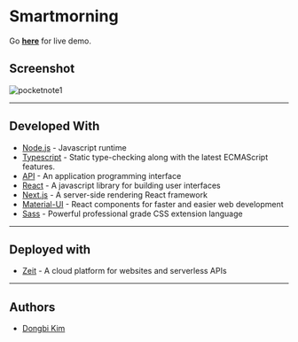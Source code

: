 # Smartmorning

Go **[here](https://smartmorning.now.sh)** for live demo.

Screenshot
---
![pocketnote1](https://user-images.githubusercontent.com/40073162/66276440-5a359700-e850-11e9-9062-6176d02daee2.png)

---

## Developed With

* [Node.js](https://nodejs.org/en/) - Javascript runtime
* [Typescript](www.typescriptlang.org) - Static type-checking along with the latest ECMAScript features.
* [API](https://en.wikipedia.org/wiki/Application_programming_interface) - An application programming interface
* [React](https://reactjs.org/) - A javascript library for building user interfaces
* [Next.js](https://nextjs.org) - A server-side rendering React framework
* [Material-UI](https://material-ui.com) - React components for faster and easier web development
* [Sass](https://sass-lang.com) - Powerful professional grade CSS extension language

---

## Deployed with

* [Zeit](https://zeit.co) - A cloud platform for websites and serverless APIs

---

## Authors

* [Dongbi Kim](https://github.com/dbk81587)
